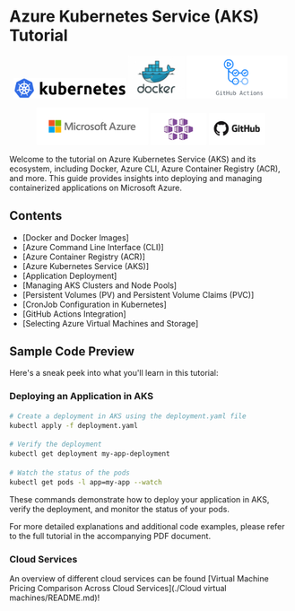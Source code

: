 # Azure Kubernetes Service (AKS) Tutorial

<p align="center">
  <img src="figures/kubernetes-logo.png" width="200" />
  <img src="figures/docker-logo.jpg" width="100" /> 
  <img src="figures/github_actions-logo.png" width="180" />
</p>

<p align="center">
  <img src="figures/azure-logo.png" width="200" />
  <img src="figures/aks-logo.jpg" width="100" />
  <img src="figures/github-logo.jpg" width="100" />
</p>



Welcome to the tutorial on Azure Kubernetes Service (AKS) and its ecosystem, including Docker, Azure CLI, Azure Container Registry (ACR), and more. This guide provides insights into deploying and managing containerized applications on Microsoft Azure.

## Contents
- [Docker and Docker Images]
- [Azure Command Line Interface (CLI)]
- [Azure Container Registry (ACR)]
- [Azure Kubernetes Service (AKS)]
- [Application Deployment]
- [Managing AKS Clusters and Node Pools]
- [Persistent Volumes (PV) and Persistent Volume Claims (PVC)]
- [CronJob Configuration in Kubernetes]
- [GitHub Actions Integration]
- [Selecting Azure Virtual Machines and Storage]

## Sample Code Preview

Here's a sneak peek into what you'll learn in this tutorial:

### Deploying an Application in AKS
```bash
# Create a deployment in AKS using the deployment.yaml file
kubectl apply -f deployment.yaml

# Verify the deployment
kubectl get deployment my-app-deployment

# Watch the status of the pods
kubectl get pods -l app=my-app --watch
```
These commands demonstrate how to deploy your application in AKS, verify the deployment, and monitor the status of your pods.

For more detailed explanations and additional code examples, please refer to the full tutorial in the accompanying PDF document.

### Cloud Services

An overview of different cloud services can be found [Virtual Machine Pricing Comparison Across Cloud Services](./Cloud virtual machines/README.md)!
